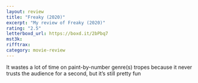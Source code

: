 ```yaml
---
layout: review
title: "Freaky (2020)"
excerpt: "My review of Freaky (2020)"
rating: "2.5"
letterboxd_url: https://boxd.it/2bPbq7
mst3k:
rifftrax:
category: movie-review
---
```


It wastes a lot of time on paint-by-number genre(s) tropes because it never trusts the audience for a second, but it’s still pretty fun
